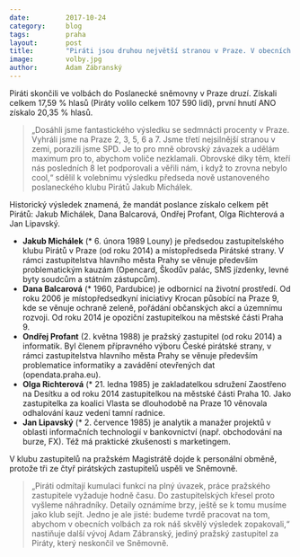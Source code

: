 ```yaml
---
date:         2017-10-24
category:     blog
tags:         praha
layout:       post
title:        "Piráti jsou druhou největší stranou v Praze. V obecních volbách se pokusí úspěch zopakovat"
image:        volby.jpg
author:       Adam Zábranský
---
```


Piráti skončili ve volbách do Poslanecké sněmovny v Praze druzí. Získali celkem 17,59 % hlasů (Piráty volilo celkem 107 590 lidí), první hnutí ANO získalo 20,35 % hlasů. 

> „Dosáhli jsme fantastického výsledku se sedmnácti procenty v Praze. Vyhráli jsme na Praze 2, 3, 5, 6 a 7. Jsme třetí nejsilnější stranou v zemi, porazili jsme SPD. Je to pro mně obrovský závazek a udělám maximum pro to, abychom voliče nezklamali. Obrovské díky těm, kteří nás posledních 8 let podporovali a věřili nám, i když to zrovna nebylo cool,“ sdělil k volebnímu výsledku předseda nově ustanoveného poslaneckého klubu Pirátů Jakub Michálek. 

Historický výsledek znamená, že mandát poslance získalo celkem pět Pirátů: Jakub Michálek, Dana Balcarová, Ondřej Profant, Olga Richterová a Jan Lipavský.
* **Jakub Michálek** (* 6. února 1989 Louny) je předsedou zastupitelského klubu Pirátů v Praze (od roku 2014) a místopředseda Pirátské strany. V rámci zastupitelstva hlavního města Prahy se věnuje především problematickým kauzám (Opencard, Škodův palác, SMS jízdenky, levné byty soudcům a státním zástupcům). 
* **Dana Balcarová** (* 1960, Pardubice) je odbornicí na životní prostředí. Od roku‭ ‬2006‭ ‬je místopředsedkyní iniciativy Krocan působící na Praze‭ ‬9, kde se věnuje ochraně zeleně, ‬pořádání občanských akcí a územnímu rozvoji.‭ Od roku 2014 je opoziční zastupitelkou na městské části Praha 9.
* **Ondřej Profant** (2. května 1988) je pražský zastupitel (od roku 2014) a informatik. Byl členem přípravného výboru České pirátské strany, v rámci zastupitelstva hlavního města Prahy se věnuje především problematice informatiky a zavádění otevřených dat (opendata.praha.eu).
* **Olga Richterová** (* 21. ledna 1985) je zakladatelkou sdružení Zaostřeno na Desítku a od roku 2014 zastupitelkou na městské části Praha 10. Jako zastupitelka za koalici Vlasta se dlouhodobě na Praze 10 věnovala odhalování kauz vedení tamní radnice.
* **Jan Lipavský** (* 2. července 1985) je analytik a manažer projektů v oblasti informačních technologií v bankovnictví (např. obchodování na burze, FX). Též má praktické zkušenosti s marketingem.

V klubu zastupitelů na pražském Magistrátě dojde k personální obměně, protože tři ze čtyř pirátských zastupitelů uspěli ve Sněmovně. 

> „Piráti odmítají kumulaci funkcí na plný úvazek, práce pražského zastupitele vyžaduje hodně času. Do zastupitelských křesel proto vyšleme náhradníky. Detaily oznámíme brzy, ještě se k tomu musíme jako klub sejít. Jedno je ale jisté: budeme tvrdě pracovat na tom, abychom v obecních volbách za rok náš skvělý výsledek zopakovali,“ nastiňuje další vývoj Adam Zábranský, jediný pražský zastupitel za Piráty, který neskončil ve Sněmovně.
